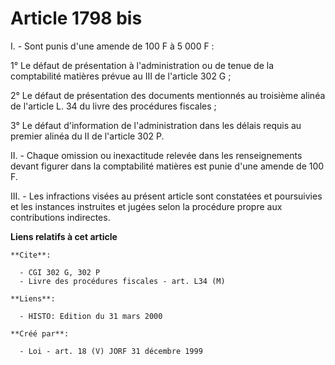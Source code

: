 # Article 1798 bis

I. - Sont punis d'une amende de 100 F à 5 000 F :

1° Le défaut de présentation à l'administration ou de tenue de la comptabilité matières prévue au III de l'article 302 G ;

2° Le défaut de présentation des documents mentionnés au troisième alinéa de l'article L. 34 du livre des procédures
fiscales ;

3° Le défaut d'information de l'administration dans les délais requis au premier alinéa du II de l'article 302 P.

II. - Chaque omission ou inexactitude relevée dans les renseignements devant figurer dans la comptabilité matières est punie
d'une amende de 100 F.

III. - Les infractions visées au présent article sont constatées et poursuivies et les instances instruites et jugées selon
la procédure propre aux contributions indirectes.

**Liens relatifs à cet article**

	**Cite**:

	  - CGI 302 G, 302 P
	  - Livre des procédures fiscales - art. L34 (M)

	**Liens**:

	  - HISTO: Edition du 31 mars 2000

	**Créé par**:

	  - Loi - art. 18 (V) JORF 31 décembre 1999
